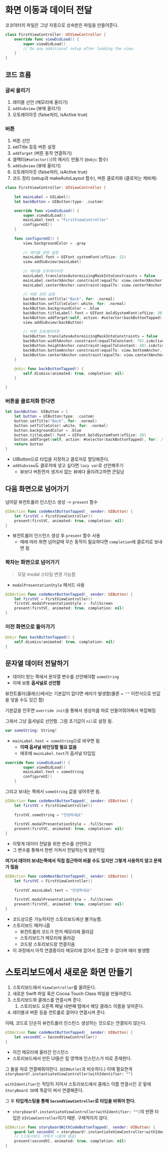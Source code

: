 # 화면 이동과 데이터 전달
코코아터치 파일은 그냥 자동으로 상속받은 파일을 만들어준다.
```swift
class FirstViewController: UIViewController {
    override func viewDidLoad() {
        super.viewDidLoad()
        // Do any additional setup after loading the view.
    }
}
```

## 코드 흐름

### 글씨 올리기
1. 레이블 선언 (메모리에 올리기)
2. `addSubview` (뷰에 올리기)
3. 오토레이아웃 (false처리, isActive true)
### 버튼
1. 버튼 선언
2. setTitle 등등 버튼 설정
3. `addTarget` (버튼 동작 연결하기)
4. 셀렉터(`#selector()`)의 메서드 만들기 (`@objc` 함수)
5. `addSubview` (뷰에 올리기)
6. 오토레이아웃 (false처리, isActive true)
7. 코드 정리 (setup과 makeAutoLayout 함수), 버튼 클로저화 (클로저는 케바케)

```swift
class FirstViewController: UIViewController {
    
    let mainLabel = UILabel()
    let backButton = UIButton(type: .custom)

    override func viewDidLoad() {
        super.viewDidLoad()
        mainLabel.text = "FirstViewController"
        configureUI()
    }
    
    func configureUI() {
        view.backgroundColor = .gray
        
        // 레이블 관련 설정
        mainLabel.font = UIFont.systemFont(ofSize: 22)
        view.addSubview(mainLabel)
        
        // 레이블 오토레이아웃
        mainLabel.translatesAutoresizingMaskIntoConstraints = false
        mainLabel.centerXAnchor.constraint(equalTo: view.centerXAnchor).isActive = true
        mainLabel.centerYAnchor.constraint(equalTo: view.centerYAnchor).isActive = true
        
        // 버튼 관련 설정
        backButton.setTitle("Back", for: .normal)
        backButton.setTitleColor(.white, for: .normal)
        backButton.backgroundColor = .blue
        backButton.titleLabel?.font = UIFont.boldSystemFont(ofSize: 20)
        backButton.addTarget(self, action: #selector(backButtonTapped), for: .touchUpInside)
        view.addSubview(backButton)
        
        // 버튼 오토레이아웃
        backButton.translatesAutoresizingMaskIntoConstraints = false
        backButton.widthAnchor.constraint(equalToConstant: 70).isActive = true
        backButton.heightAnchor.constraint(equalToConstant: 40).isActive = true
        backButton.bottomAnchor.constraint(equalTo: view.bottomAnchor, constant: -40).isActive = true
        backButton.centerXAnchor.constraint(equalTo: view.centerXAnchor).isActive = true
    }
    
    @objc func backButtonTapped() {
        self.dismiss(animated: true, completion: nil)
    }

}
```

### 버튼을 클로저화 한다면
```swift
let backButton: UIButton = {
	let button = UIButton(type: .custom)
	button.setTitle("Back", for: .normal)
	button.setTitleColor(.white, for: .normal)
	button.backgroundColor = .blue
	button.titleLabel?.font = UIFont.boldSystemFont(ofSize: 20)
	button.addTarget(self, action: #selector(backButtonTapped), for: .touchUpInside)
    return button
}
```
- UIButton으로 타입을 지정하고 클로저로 할당해준다.
- `addSubview`도 클로저에 넣고 싶다면 `lazy var`로 선언해주기
	- 뷰보다 버튼먼저 생겨서 없는 뷰에다 올리려고하면 큰일남
## 다음 화면으로 넘어가기

넘어갈 뷰컨트롤러 인스턴스 생성 -> `present` 함수

```swift
@IBAction func codeNextButtonTapped(_ sender: UIButton) {
	let firstVC = FirstViewController()
	present(firstVC, animated: true, completion: nil)
}
```
- 뷰컨트롤러 인스턴스 생성 후 `present` 함수 사용
	- 때에 따라 화면 넘어갈때 무슨 동작이 필요하다면 `completion`에 클로저로 보내면 됨
### 꽉차는 화면으로 넘어가기
> 모달 modal 스타일 변경 가능함
- `modalPresentationStyle` 메서드 사용

```swift
@IBAction func codeNextButtonTapped(_ sender: UIButton) {
	let firstVC = FirstViewController()
	firstVC.modalPresentationStyle = .fullScreen
	present(firstVC, animated: true, completion: nil)
}
```

### 이전 화면으로 돌아가기
```swift
@objc func backButtonTapped() {
	self.dismiss(animated: true, completion: nil)
}
```

## 문자열 데이터 전달하기
- 데이터 받는 쪽에서 문자열 변수를 선언해야함 `someString`
- 이때 보통 **옵셔널로 선언함**

뷰컨트롤러(클래스)에서는 기본값이 없다면 에러가 발생함(물론 `= ""` 이런식으로 빈값을 넣을 수도 있긴 함)

기본값을 안주면 `override init`을 통해서 생성자를 따로 만들어줘야해서 복잡해짐

그래서 그냥 옵셔널로 선언함.
그럼 초기값이 `nil`로 설정 됨.

```swift
var someString: String?
```

- `mainLabel.text = someString`으로 바꾸면 됨
	- **이때 옵셔널 바인딩할 필요 없음**
	- 애초에 `mainLabel.text`가 옵셔널 타입임

```swift
override func viewDidLoad() {
        super.viewDidLoad()
        mainLabel.text = someString        
        configureUI()
    }
```

그리고 보내는 쪽에서 `someString` 값을 넣어주면 됨.
```swift
@IBAction func codeNextButtonTapped(_ sender: UIButton) {
	let firstVC = FirstViewController()
	
	firstVC.someString = "안녕하세요"
	
	firstVC.modalPresentationStyle = .fullScreen
	present(firstVC, animated: true, completion: nil)
}
```
- 이렇게 데이터 전달을 위한 변수를 선언하고
- 그 변수를 통해서 한번 거쳐서 전달하는게 일반적임

**여기서 데이터 보내는쪽에서 직접 접근하여 바꿀 수도 있지만
그렇게 사용하지 않고 문제가 많음**
```swift
@IBAction func codeNextButtonTapped(_ sender: UIButton) {
	let firstVC = FirstViewController()
	
	firstVC.mainLabel.text = "안녕하세요"
	
	firstVC.modalPresentationStyle = .fullScreen
	present(firstVC, animated: true, completion: nil)
}
```
- 코드상으론 가능하지만 스토리보드에선 불가능함.
- 스토리보드 매커니즘
	- 뷰컨트롤러 코드가 먼저 메모리에 올라감
	- 스토리보드가 메모리에 올라감
	- 코드랑 스토리보드랑 연결지음
- 이 과정에서 아직 연결중이라 메모리에 없어서 접근할 수 없다며 에러 발생함

# 스토리보드에서 새로운 화면 만들기
1. 스토리보드에서 `ViewController`를 올려둔다.
2. 새로운 Swift 파일 혹은 Cocoa Touch Class 파일을 만들어준다.
3. 스토리보드와 클래스를 연결시켜 준다.
	1. 스토리보드 오른쪽 패널 네번째 탭에서 해당 클래스 이름을 넣어준다.
4. 레이블과 버튼 등을 컨트롤로 끌어다 연결시켜 준다.

이때, 코드로 단순히 뷰컨트롤러 인스턴스 생성하는 것으로는 연결되지 않는다.
```swift
@IBAction func codeNextButtonTapped(_ sender: UIButton) {
	let secondVC = SecondViewController()
}
```
- 이건 메모리에 올라간 인스턴스
- 스토리보드에서 만든 UI들은 힙 영역에 인스턴스가 따로 존재한다.

그 둘을 따로 연결해줘야한다. (`@IBOutlet`과 비슷하다.)
이때 필요한게 `storyboard?.instantiateViewController(withIdentifier: "")`

`withIdentifier`는 적당히 지어서 스토리보드에서 클래스 이름 연결시킨 곳 밑에 
`StoryBoard ID`에 똑같이 써서 연결해준다.

그 후 **타입캐스팅을 통해 `SecondViewController`로 타입을 바꿔야 한다.**
- `storyboard?.instantiateViewController(withIdentifier: "")`의 반환 타입은 `UIViewController`이기 때문. 구체적이지 않다.
```swift
@IBAction func storyboardWithCodeButtonTapped(_ sender: UIButton) {
	guard let secondVC = storyboard?.instantiateViewController(withIdentifier: "secondVC") as? SecondViewController else { return }
	// (스토리보드 객체가 나중에 생김)
	present(secondVC, animated: true, completion: nil)
}
```